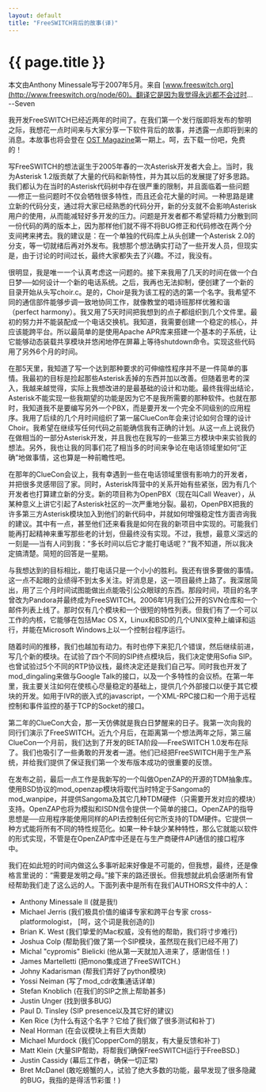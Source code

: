 ```yaml
---
layout: default
title: "FreeSWITCH背后的故事(译)"
---
```


# {{ page.title }}

本文由Anthony Minessale写于2007年5月。来自 [www.freeswitch.org](http://www.freeswitch.org/node/60)。翻译它是因为我觉得永远都不会过时... --Seven

我开发FreeSWITCH已经近两年的时间了。在我们第一个发行版即将发布的黎明之际，我想花一点时间来与大家分享一下软件背后的故事，并透露一点即将到来的消息。本故事也将会登在 [OST Magazine](http://www.ostelephony.com/)第一期上。呵，去下载一份吧，免费的！

写FreeSWITCH的想法诞生于2005年春的一次Asterisk开发者大会上。当时，我为Asterisk 1.2版贡献了大量的代码和新特性，并为其以后的发展提了好多思路。我们都认为在当时的Asterisk代码树中存在很严重的限制，并且面临着一些问题──修正一些问题时不仅会牺牲很多特性，而且还会花大量的时间。一种思路是建立新的代码分支，通过将大家已经熟悉的代码分开，新的分支就不会影响Asterisk用户的使用，从而能减轻好多开发的压力。问题是开发者都不希望将精力分散到同一份代码的两的版本上，因为那样他们就不得不将BUG修正和代码修改在两个分支间拷来拷去。我的建议是：在一个单独的代码库上从头创建一个Asterisk 2.0的分支，等一切就绪后再对外发布。我想那个想法确实打动了一些开发人员，但现实是，由于讨论的时间过长，最终大家都失去了兴趣。不过，我没有。

很明显，我是唯一一个认真考虑这一问题的。接下来我用了几天的时间在做一个白日梦──如何设计一个新的电话系统。之后，我再也无法抑制，便创建了一个新的目录开始从头写choir.c。是的，Choir是我为该工程的选的第一个名字。我希望不同的通信部件能够步调一致地协同工作，就像教堂的唱诗班那样优雅和谐（perfect harmony）。我又用了5天时间把我想到的点子都组织到几个文件里。最初的努力并不能装配成一个电话交换机。我知道，我需要创建一个稳定的核心，并应该能跨平台。所以最简单的是使用Apache APR库来搭建一个基本的子系统，让它能够动态装载共享模块并悠闲地停在屏幕上等待shutdown命令。实现这些代码用了另外6个月的时间。

在那5天里，我知道了写一个达到那种要求的可伸缩性程序并不是一件简单的事情。我最初的目标是捡起那些Asterisk丢掉的东西并加以改善。但随着思考的深入，我越来越觉得，实际上我想改进的是最基础的设计和功能。最终我得出结论，Asterisk不能实现一些我期望的功能是因为它不是我所需要的那种软件。也就在那时，我知道我不是要编写另外一个PBX，而是要开发一个完全不同级别的应用程序。我用了后续的几个月时间组织了第一届ClueCon年会来讨论如何合理的设计Choir。我希望在继续写任何代码之前能确信我有正确的计划。从这一点上说我仍在做相当的一部分Asterisk开发，并且我也在我写的一些第三方模块中来实验我的想法。另外，我也让我的同事们花了相当多的时间来争论在电话领域里如何“正确”地做事情，这也算是一种前瞻性吧。

在那年的ClueCon会议上，我有幸遇到一些在电话领域里很有影响力的开发者，并把很多灵感带回了家。同时，Asterisk阵营中的关系开始有些紧张，因为有几个开发者也打算建立新的分支。新的项目称为OpenPBX（现在叫Call Weaver），从某种意义上讲它引起了Asterisk社区的一次严重地分裂。最初，OpenPBX把我的许多第三方Asterisk模块加入到他们的新代码中，并就如何增强稳定性方面咨询我的建议。其中有一点，甚至他们还来看我是如何在我的新项目中实现的。可能我们能再打起精神来重写那些老的计划，但最终没有实现。不过，我想，最意义深远的一刻是──当有人问到我：“多长时间以后它才能打电话呢？”我不知道，所以我决定搞清楚。简短的回答是一星期。

与我想达到的目标相比，能打电话只是一个小小的胜利。我还有很多要做的事情。这一点不起眼的业绩得不到太多关注。好消息是，这一项目最终上路了。我深居简出，用了三个月时间试图能做出点能吸引公众眼球的东西。那段时间，项目的名字曾改为Pandora并最终成为FreeSWITCH。2006年1月我们公开的SVN仓库和一个邮件列表上线了。那时仅有几个模块和一个很短的特性列表。但我们有了一个可以工作的内核，它能够在包括Mac OS X，Linux和BSD的几个UNIX变种上编译和运行，并能在Microsoft Windows上以一个控制台程序运行。

随着时间的推移，我们也越加有动力。有时也停下来犯几个错误，然后继续前进，写几个新的模块。在试验了四个不同的SIP终点模块后，我们决定使用Sofia SIP。也曾试验过5个不同的RTP协议栈，最终决定还是我们自己写。同时我也开发了mod_dingaling来做与Google Talk的接口，以及一个多特性的会议桥。在第一年里，我主要关注如何在使核心尽量稳定的基础上，提供几个外部接口以便于其它模块的开发。如用于IVR的嵌入式的javascript，一个XML-RPC接口和一个用于远程控制和事件监控的基于TCP的Socket的接口。

第二年的ClueCon大会，那一天仿佛就是我白日梦醒来的日子。我第一次向我的同行们演示了FreeSWITCH。近九个月后，在距离第一个想法两年之际，第三届ClueCon一个月前，我们达到了开发的BETA阶段──FreeSWITCH 1.0发布在际了。我们也吸引了一些勇敢的开发者一道。他们已经把FreeSWITCH用于生产系统，并给我们提供了保证我们第一个发布版本成功的很重要的反馈。

在发布之前，最后一点工作是我新写的一个叫做OpenZAP的开源的TDM抽象库。使用BSD协议的mod_openzap模块将取代当时特定于Sangoma的mod_wanpipe，并提供Sangoma及其它几种TDM硬件（只需要开发对应的模块）支持。OpenZAP也将为模拟和ISDN信令提供一个简单的接口。OpenZAP的指导思想是──应用程序能使用同样的API去控制任何它所支持的TDM硬件。它提供一种方式能将所有不同的特性规范化。如果一种卡缺少某种特性，那么它就能以软件的形式实现，不管是在OpenZAP库中还是在与生产商硬件API通信的接口程序中。

我们在如此短的时间内做这么多事听起来好像是不可能的，但我想，最终，还是像格言里说的：“需要是发明之母。”接下来的路还很长。但我想就此机会感谢所有曾经帮助我们走了这么远的人。下面列表中是所有在我们AUTHORS文件中的人：

* Anthony Minessale II (就是我!)
* Michael Jerris (我们极具价值的编译专家和跨平台专家 cross-platformologist， [呵，这个词是我创造的])
* Brian K. West (我们挚爱的Mac权威，没有他的帮助，我们将寸步难行)
* Joshua Colp (帮助我们做了第一个SIP模块，虽然现在我们已经不用了)
* Michal "cypromis" Bielicki (他从第一天就加入进来了，感谢信任！)
* James Martelletti (把mono集成进了FreeSWITCH.)
* Johny Kadarisman (帮我们弄好了python模块)
* Yossi Neiman (写了mod_cdr收集通话详单)
* Stefan Knoblich (在我们的SIP之旅上帮助甚多)
* Justin Unger (找到很多BUG)
* Paul D. Tinsley (SIP presence以及其它好的建议)
* Ken Rice (为什么有这个名字？它给了我们做了很多测试和补丁)
* Neal Horman (在会议模块上有巨大贡献)
* Michael Murdock (我们CopperCom的朋友，有大量反馈和补丁)
* Matt Klein (大量SIP帮助，将帮我们确保FreeSWITCH运行于FreeBSD.)
* Justin Cassidy (幕后工作者，确保一切正常)
* Bret McDanel (敢吃螃蟹的人，试验了绝大多数的功能，最早发现了很多隐藏的BUG，我指的是得活节彩蛋！)
